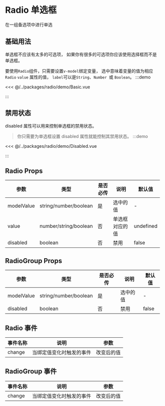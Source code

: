 # Radio 单选框

在一组备选项中进行单选

## 基础用法

单选框不应该有太多的可选项， 如果你有很多的可选项你应该使用选择框而不是单选框。

要使用`Radio`组件，只需要设置`v-model`绑定变量， 选中意味着变量的值为相应`Radio` `value` 属性的值， `label`可以是`String`、`Number `或 `Boolean`。
:::demo

<<< @/../packages/radio/demo/Basic.vue

:::

## 禁用状态

disabled 属性可以用来控制单选框的禁用状态。

> 你只需要为单选框设置 disabled 属性就能控制其禁用状态。
> :::demo

<<< @/../packages/radio/demo/Disabled.vue

:::

## Radio Props

| 参数       | 类型                  | 是否必传 | 说明           | 默认值    |
| ---------- | --------------------- | -------- | -------------- | --------- |
| modelValue | string/number/boolean | 是       | 选中的值       | -         |
| value      | number/string/boolean | 否       | 单选框对应的值 | undefined |
| disabled   | boolean               | 否       | 禁用           | false     |

## RadioGroup Props

| 参数       | 类型                  | 是否必传 | 说明     | 默认值 |
| ---------- | --------------------- | -------- | -------- | ------ |
| modelValue | string/number/boolean | 是       | 选中的值 | -      |
| disabled   | boolean               | 否       | 禁用     | false  |

## Radio 事件

| 事件名称 | 说明                     | 参数       |
| -------- | ------------------------ | ---------- |
| change   | 当绑定值变化时触发的事件 | 改变后的值 |

## RadioGroup 事件

| 事件名称 | 说明                     | 参数       |
| -------- | ------------------------ | ---------- |
| change   | 当绑定值变化时触发的事件 | 改变后的值 |
